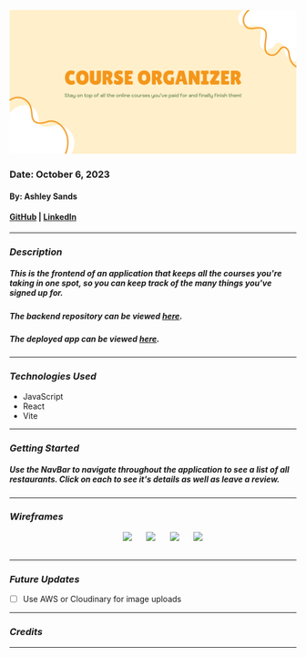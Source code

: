 ![Planning](images/header.png)

### Date: October 6, 2023

#### By: Ashley Sands

#### [GitHub](https://github.com/asands94) | [LinkedIn](https://www.linkedin.com/in/ashley-sands/)

---

### **_Description_**

##### This is the frontend of an application that keeps all the courses you're taking in one spot, so you can keep track of the many things you've signed up for.

##### The backend repository can be viewed [here](https://github.com/asands94/course-organizer-backend).

##### The deployed app can be viewed [here]().

---

### **_Technologies Used_**

- JavaScript
- React
- Vite

---

### **_Getting Started_**

##### Use the NavBar to navigate throughout the application to see a list of all restaurants. Click on each to see it's details as well as leave a review.

---

### **_Wireframes_**

<div align="center">
  <pre>
    <img src="client/public/images/home.png" height="500" />&nbsp;&nbsp;&nbsp;<img src="client/public/images/restaurants.png" height="500" />&nbsp;&nbsp;&nbsp;<img src="client/public/images/detail.png" height="500" />&nbsp;&nbsp;&nbsp;<img src="client/public/images/form.png" height="500" />
  </pre>
</div>

---

### **_Future Updates_**

- [ ] Use AWS or Cloudinary for image uploads

---

### **_Credits_**

---
